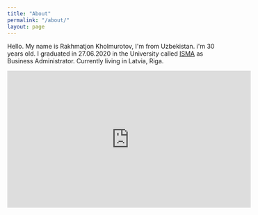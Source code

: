 ```yaml
---
title: "About"
permalink: "/about/"
layout: page
---
```


Hello. My name is Rakhmatjon Kholmurotov, I'm from Uzbekistan. i'm 30 years old. I graduated in 27.06.2020 in the University called [ISMA](https://www.isma.lv/en/) as Business Administrator. Currently living in Latvia, Riga. 

<iframe width="560" height="315" src="https://www.youtube.com/embed/VnvRFRk_51k" title="YouTube video player" frameborder="0" allow="accelerometer; autoplay; clipboard-write; encrypted-media; gyroscope; picture-in-picture" allowfullscreen></iframe>
